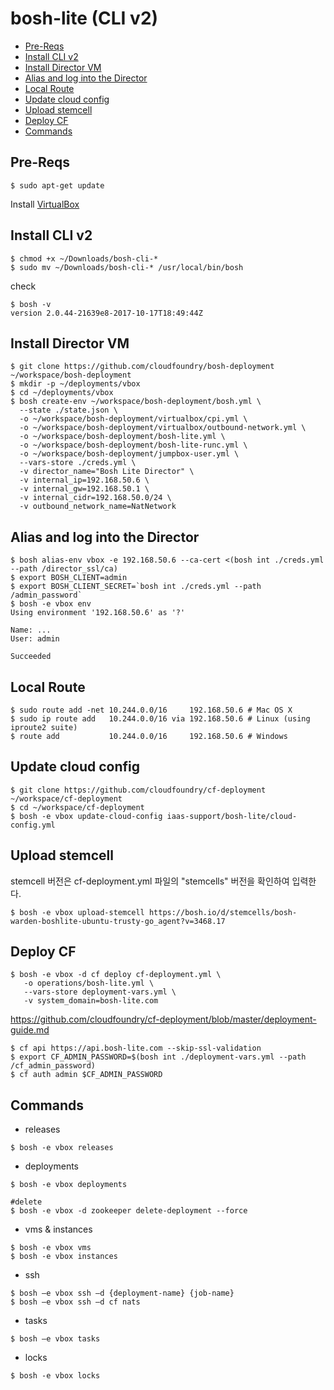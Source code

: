 # bosh-lite (CLI v2)

- [Pre-Reqs](#pre-reqs)   
- [Install CLI v2](#install-cli-v2)   
- [Install Director VM](#install-director-vm)   
- [Alias and log into the Director](#alias-and-log-into-the-director)   
- [Local Route](#local-route)   
- [Update cloud config](#update-cloud-config)   
- [Upload stemcell](#upload-stemcell)   
- [Deploy CF](#deploy-cf)
- [Commands](#commands)

## Pre-Reqs
```
$ sudo apt-get update
```
Install [VirtualBox](https://www.virtualbox.org/wiki/Downloads)


## Install CLI v2
```
$ chmod +x ~/Downloads/bosh-cli-*
$ sudo mv ~/Downloads/bosh-cli-* /usr/local/bin/bosh
```
check
```
$ bosh -v
version 2.0.44-21639e8-2017-10-17T18:49:44Z
```

## Install Director VM
```
$ git clone https://github.com/cloudfoundry/bosh-deployment ~/workspace/bosh-deployment
$ mkdir -p ~/deployments/vbox
$ cd ~/deployments/vbox
$ bosh create-env ~/workspace/bosh-deployment/bosh.yml \
  --state ./state.json \
  -o ~/workspace/bosh-deployment/virtualbox/cpi.yml \
  -o ~/workspace/bosh-deployment/virtualbox/outbound-network.yml \
  -o ~/workspace/bosh-deployment/bosh-lite.yml \
  -o ~/workspace/bosh-deployment/bosh-lite-runc.yml \
  -o ~/workspace/bosh-deployment/jumpbox-user.yml \
  --vars-store ./creds.yml \
  -v director_name="Bosh Lite Director" \
  -v internal_ip=192.168.50.6 \
  -v internal_gw=192.168.50.1 \
  -v internal_cidr=192.168.50.0/24 \
  -v outbound_network_name=NatNetwork
```

## Alias and log into the Director
```
$ bosh alias-env vbox -e 192.168.50.6 --ca-cert <(bosh int ./creds.yml --path /director_ssl/ca)
$ export BOSH_CLIENT=admin
$ export BOSH_CLIENT_SECRET=`bosh int ./creds.yml --path /admin_password`
$ bosh -e vbox env
Using environment '192.168.50.6' as '?'

Name: ...
User: admin

Succeeded
```

## Local Route
```
$ sudo route add -net 10.244.0.0/16     192.168.50.6 # Mac OS X
$ sudo ip route add   10.244.0.0/16 via 192.168.50.6 # Linux (using iproute2 suite)
$ route add           10.244.0.0/16     192.168.50.6 # Windows
```

## Update cloud config
```
$ git clone https://github.com/cloudfoundry/cf-deployment ~/workspace/cf-deployment
$ cd ~/workspace/cf-deployment
$ bosh -e vbox update-cloud-config iaas-support/bosh-lite/cloud-config.yml
```

## Upload stemcell
stemcell 버전은 cf-deployment.yml 파일의 "stemcells" 버전을 확인하여 입력한다.
```
$ bosh -e vbox upload-stemcell https://bosh.io/d/stemcells/bosh-warden-boshlite-ubuntu-trusty-go_agent?v=3468.17
```

## Deploy CF
```
$ bosh -e vbox -d cf deploy cf-deployment.yml \
   -o operations/bosh-lite.yml \
   --vars-store deployment-vars.yml \
   -v system_domain=bosh-lite.com
```
https://github.com/cloudfoundry/cf-deployment/blob/master/deployment-guide.md
```
$ cf api https://api.bosh-lite.com --skip-ssl-validation
$ export CF_ADMIN_PASSWORD=$(bosh int ./deployment-vars.yml --path /cf_admin_password)
$ cf auth admin $CF_ADMIN_PASSWORD
```

## Commands
- releases
```
$ bosh -e vbox releases 
```
- deployments
```
$ bosh -e vbox deployments

#delete
$ bosh -e vbox -d zookeeper delete-deployment --force
```
- vms & instances
```
$ bosh -e vbox vms
$ bosh -e vbox instances
```
- ssh
```
$ bosh –e vbox ssh –d {deployment-name} {job-name}
$ bosh –e vbox ssh –d cf nats
```
- tasks
```
$ bosh –e vbox tasks
```
- locks
```
$ bosh -e vbox locks
```
